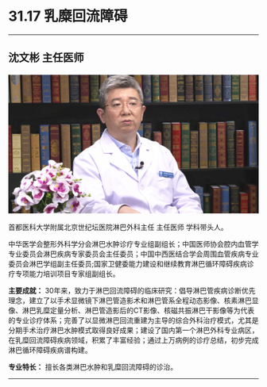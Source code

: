 # 31.17 乳糜回流障碍

---

## 沈文彬 主任医师

![1686548592201](image/c31_017/1686548592201.png)

首都医科大学附属北京世纪坛医院淋巴外科主任 主任医师 学科带头人。

中华医学会整形外科学分会淋巴水肿诊疗专业组副组长；中国医师协会腔内血管学专业委员会淋巴疾病专家委员会主任委员；中国中西医结合学会周围血管疾病专业委员会淋巴学组副主任委员;国家卫健委能力建设和继续教育淋巴循环障碍疾病诊疗专项能力培训项目专家组副组长。

**主要成就：** 30年来，致力于淋巴回流障碍的临床研究：倡导淋巴管疾病诊断优先理念，建立了以手术显微镜下淋巴管造影术和淋巴管系全程动态影像、核素淋巴显像、淋巴乳糜定量分析、淋巴管造影后的CT影像、核磁共振淋巴干影像等为代表的专业诊疗体系；完善了以显微淋巴回流重建为主导的综合外科治疗模式，尤其是分期手术治疗淋巴水肿模式取得良好成果；建设了国内第一个淋巴外科专业病区，在乳糜回流障碍疾病领域，积累了丰富经验；通过上万病例的诊疗总结，初步完成淋巴循环障碍疾病谱构建。

**专业特长：** 擅长各类淋巴水肿和乳糜回流障碍的诊治。

---
